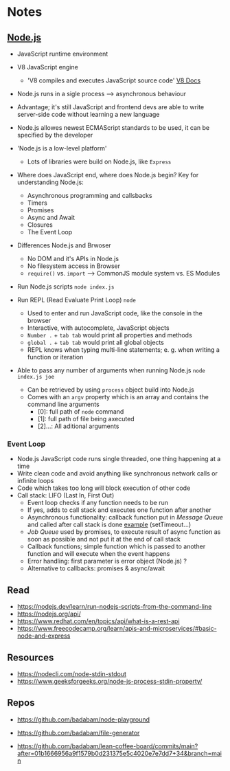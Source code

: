 # Notes

## [Node.js](https://nodejs.dev/learn)

- JavaScript runtime environment
- V8 JavaScript engine
  - 'V8 compiles and executes JavaScript source code' [V8 Docs](https://v8.dev/docs)
- Node.js runs in a sigle process --> asynchronous behaviour
- Advantage; it's still JavaScript and frontend devs are able to write server-side code without learning a new language
- Node.js allowes newest ECMAScript standards to be used, it can be specified by the developer
- 'Node.js is a low-level platform'
  - Lots of libraries were build on Node.js, like `Express`
- Where does JavaScript end, where does Node.js begin? Key for understanding Node.js:
  - Asynchronous programming and callsbacks
  - Timers
  - Promises
  - Async and Await
  - Closures
  - The Event Loop
- Differences Node.js and Brwoser

  - No DOM and it's APIs in Node.js
  - No filesystem access in Browser
  - `require()` vs. `import` --> CommonJS module system vs. ES Modules

- Run Node.js scripts `node index.js`
- Run REPL (Read Evaluate Print Loop) `node`
  - Used to enter and run JavaScript code, like the console in the browser
  - Interactive, with autocomplete, JavaScript objects
  - `Number .` + `tab tab` would print all properties and methods
  - `global .` + `tab tab` would print all global objects
  - REPL knows when typing multi-line statements; e. g. when writing a function or iteration
- Able to pass any number of arguments when running Node.js `node index.js joe`
  - Can be retrieved by using `process` object build into Node.js
  - Comes with an `argv` property which is an array and contains the command line arguments
    - [0]: full path of `node` command
    - [1]: full path of file being axecuted
    - [2]...: All aditional arguments

### Event Loop

- Node.js JavaScript code runs single threaded, one thing happening at a time
- Write clean code and avoid anything like synchronous network calls or infinite loops
- Code which takes too long will block execution of other code
- Call stack: LIFO (Last In, First Out)
  - Event loop checks if any function needs to be run
  - If yes, adds to call stack and executes one function after another
  - Asynchronous functionality: callback function put in _Message Queue_ and called after call stack is done [example](https://nodejs.dev/learn/the-nodejs-event-loop) (setTimeout...)
  - _Job Queue_ used by promises, to execute result of async function as soon as possible and not put it at the end of call stack
  - Callback functions; simple function which is passed to another function and will execute when the event happens
  - Error handling: first parameter is error object (Node.js) ?
  - Alternative to callbacks: promises & async/await

## Read

- https://nodejs.dev/learn/run-nodejs-scripts-from-the-command-line
- https://nodejs.org/api/
- https://www.redhat.com/en/topics/api/what-is-a-rest-api
- https://www.freecodecamp.org/learn/apis-and-microservices/#basic-node-and-express

## Resources

- https://nodecli.com/node-stdin-stdout
- https://www.geeksforgeeks.org/node-js-process-stdin-property/

## Repos

- https://github.com/badabam/node-playground
- https://github.com/badabam/file-generator

- https://github.com/badabam/lean-coffee-board/commits/main?after=01b1666956a9f1579b0d231375e5c4020e7e7dd7+34&branch=main
